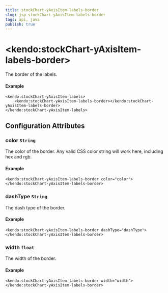```yaml
---
title: stockChart-yAxisItem-labels-border
slug: jsp-stockChart-yAxisItem-labels-border
tags: api, java
publish: true
---
```


# \<kendo:stockChart-yAxisItem-labels-border\>

The border of the labels.

#### Example
    <kendo:stockChart-yAxisItem-labels>
        <kendo:stockChart-yAxisItem-labels-border></kendo:stockChart-yAxisItem-labels-border>
    </kendo:stockChart-yAxisItem-labels>

## Configuration Attributes

### color `String`

The color of the border. Any valid CSS color string will work here, including
hex and rgb.

#### Example
    <kendo:stockChart-yAxisItem-labels-border color="color">
    </kendo:stockChart-yAxisItem-labels-border>

### dashType `String`

The dash type of the border.

#### Example
    <kendo:stockChart-yAxisItem-labels-border dashType="dashType">
    </kendo:stockChart-yAxisItem-labels-border>

### width `float`

The width of the border.

#### Example
    <kendo:stockChart-yAxisItem-labels-border width="width">
    </kendo:stockChart-yAxisItem-labels-border>

